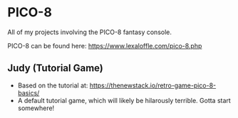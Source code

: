 # PICO-8
All of my projects involving the PICO-8 fantasy console.

PICO-8 can be found here: https://www.lexaloffle.com/pico-8.php

## Judy (Tutorial Game)
- Based on the tutorial at: https://thenewstack.io/retro-game-pico-8-basics/
- A default tutorial game, which will likely be hilarously terrible.  Gotta start somewhere!